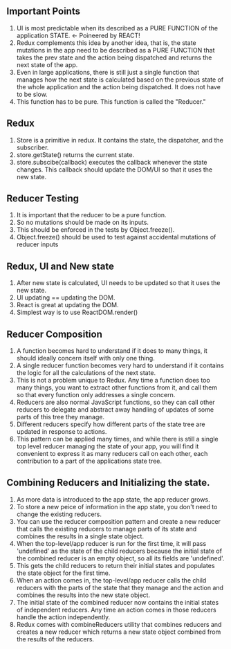 ## Important Points
1. UI is most predictable when its described as a PURE FUNCTION of the application STATE. <- Poineered by REACT!
2. Redux complements this idea by another idea, that is, the state mutations in the app need to be described as a PURE FUNCTION that      takes the prev state and the action being dispatched and returns the next state of the app.
3. Even in large applications, there is still just a single function that manages how the next state is calculated based on the           previous state of the whole application and the action being dispatched. It does not have to be slow.
4. This function has to be pure. This function is called the "Reducer."

## Redux
1. Store is a primitive in redux. It contains the state, the dispatcher, and the subscriber.
2. store.getState() returns the current state.
3. store.subscibe(callback) executes the callback whenever the state changes. This callback should update the DOM/UI
   so that it uses the new state. 

## Reducer Testing
1. It is important that the reducer to be a pure function.
2. So no mutations should be made on its inputs.
3. This should be enforced in the tests by Object.freeze().
4. Object.freeze() should be used to test against accidental mutations of reducer inputs

## Redux, UI and New state
1. After new state is calculated, UI needs to be updated so that it uses the new state.
2. UI updating == updating the DOM.
3. React is great at updating the DOM.
4. Simplest way is to use ReactDOM.render(<RootComponent state={store.getState()}>)

## Reducer Composition
1. A function becomes hard to understand if it does to many things, it should ideally concern itself with only one thing.
2. A single reducer function becomes very hard to understand if it contains the logic for all the calculations of the next state.
3. This is not a problem unique to Redux. Any time a function does too many things, you want to extract other functions from it, and      call them so that every function only addresses a single concern.
4. Reducers are also normal JavaScript functions, so they can call other reducers to delegate and abstract away handling of updates of    some parts of this tree they manage. 
5. Different reducers specify how different parts of the state tree are updated in response to actions.
6. This pattern can be applied many times, and while there is still a single top level reducer managing the state of your app, you        will find it convenient to express it as many reducers call on each other, each contribution to a part of the applications state       tree.

## Combining Reducers and Initializing the state.
1. As more data is introduced to the app state, the app reducer grows.
2. To store a new peice of information in the app state, you don't need to change the existing reducers.
3. You can use the reducer composition pattern and create a new reducer that calls the existing reducers to manage parts of its state     and combines the results in a single state object.
4. When the top-level/app reducer is run for the first time, it will pass 'undefined' as the state of the child reducers because the      initial state of the combined reducer is an empty object, so all its fields are 'undefined'. 
5. This gets the child reducers to return their initial states and populates the state object for the first time.
6. When an action comes in, the top-level/app reducer calls the child reducers with the parts of the state that they manage and the       action and combines the results into the new state object.
7. The initial state of the combined reducer now contains the initial states of independent reducers. Any time an action comes in         those reducers handle the action independently.
8. Redux comes with combineReducers utility that combines reducers and creates a new reducer which returns a new state object             combined from the results of the reducers.